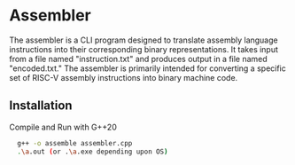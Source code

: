 
# Assembler

The assembler is a CLI program designed to translate assembly language instructions into their corresponding binary representations. It takes input from a file named "instruction.txt" and produces output in a file named "encoded.txt." The assembler is primarily intended for converting a specific set of RISC-V assembly instructions into binary machine code.


## Installation

Compile and Run with G++20

```bash
  g++ -o assemble assembler.cpp 
  .\a.out (or .\a.exe depending upon OS)
```
    
